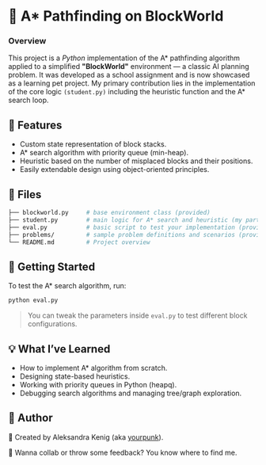 # 🧠 A* Pathfinding on BlockWorld
### Overview
This project is a *Python* implementation of the A* pathfinding algorithm applied to a simplified **"BlockWorld"** environment — a classic AI planning problem. It was developed as a school assignment and is now showcased as a learning pet project. My primary contribution lies in the implementation of the core logic ``(student.py)`` including the heuristic function and the A* search loop.

## 🧩 Features
- Custom state representation of block stacks.
- A* search algorithm with priority queue (min-heap).
- Heuristic based on the number of misplaced blocks and their positions.
- Easily extendable design using object-oriented principles.

## 📁 Files
```graphql
├── blockworld.py     # base environment class (provided)
├── student.py        # main logic for A* search and heuristic (my part 🩷)
├── eval.py           # basic script to test your implementation (provided)
├── problems/         # sample problem definitions and scenarios (provided)
└── README.md         # Project overview
```
## 🚀 Getting Started
To test the A* search algorithm, run:
```bash
python eval.py
```
> You can tweak the parameters inside ``eval.py`` to test different block configurations.

## 💡 What I’ve Learned
- How to implement A* algorithm from scratch.
- Designing state-based heuristics.
- Working with priority queues in Python (heapq).
- Debugging search algorithms and managing tree/graph exploration.

## 👤 Author
🚀 Created by Aleksandra Kenig (aka [yourpunk](https://github.com/yourpunk)).


💌 Wanna collab or throw some feedback? You know where to find me.

